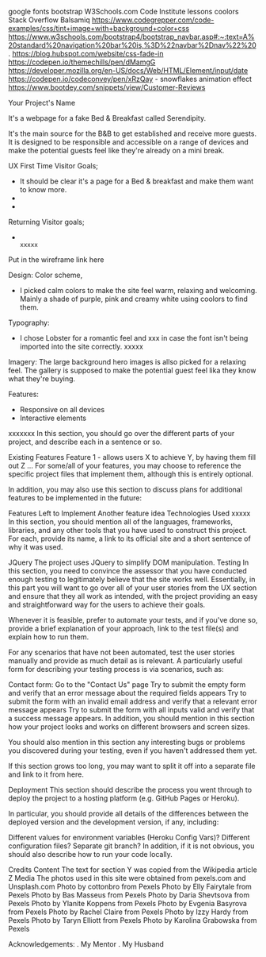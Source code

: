 



google fonts
bootstrap
W3Schools.com
Code Institute lessons
coolors
Stack Overflow
Balsamiq
https://www.codegrepper.com/code-examples/css/tint+image+with+background+color+css
https://www.w3schools.com/bootstrap4/bootstrap_navbar.asp#:~:text=A%20standard%20navigation%20bar%20is,%3D%22navbar%2Dnav%22%20.
https://blog.hubspot.com/website/css-fade-in
https://codepen.io/themechills/pen/dMamgG
https://developer.mozilla.org/en-US/docs/Web/HTML/Element/input/date
https://codepen.io/codeconvey/pen/xRzQay  -  snowflakes animation effect
https://www.bootdey.com/snippets/view/Customer-Reviews





Your Project's Name

 It's a webpage for a fake Bed & Breakfast called Serendipity.

 It's the main source for the B&B to get established and receive more guests. It is designed to be responsible and accessible on a range of devices and make the potential guests feel like they're already on a mini break.


UX
First Time Visitor Goals;
- It should be clear it's a page for a Bed & breakfast and make them want to know more.
- 
-

Returning Visitor goals;
-                                                                                                                       xxxxx

Put in the wireframe link here

Design:
Color scheme,
- I picked calm colors to make the site feel warm, relaxing and welcoming. Mainly a shade of purple, pink and creamy white using coolors to find them.

Typography:
- I chose Lobster for a romantic feel and xxx in case the font isn't being imported into the site correctly.                 xxxxx

Imagery:
The large background hero images is allso picked for a relaxing feel. The gallery is supposed to make the potential guest feel lika they know what they're buying.

Features:
- Responsive on all devices
- Interactive elements

xxxxxxx
In this section, you should go over the different parts of your project, and describe each in a sentence or so.

Existing Features
Feature 1 - allows users X to achieve Y, by having them fill out Z
...
For some/all of your features, you may choose to reference the specific project files that implement them, although this is entirely optional.

In addition, you may also use this section to discuss plans for additional features to be implemented in the future:

Features Left to Implement
Another feature idea
Technologies Used
                                                                                                                          xxxxx
In this section, you should mention all of the languages, frameworks, libraries, and any other tools that you have used to construct this project. For each, provide its name, a link to its official site and a short sentence of why it was used.

JQuery
The project uses JQuery to simplify DOM manipulation.
Testing
In this section, you need to convince the assessor that you have conducted enough testing to legitimately believe that the site works well. Essentially, in this part you will want to go over all of your user stories from the UX section and ensure that they all work as intended, with the project providing an easy and straightforward way for the users to achieve their goals.

Whenever it is feasible, prefer to automate your tests, and if you've done so, provide a brief explanation of your approach, link to the test file(s) and explain how to run them.

For any scenarios that have not been automated, test the user stories manually and provide as much detail as is relevant. A particularly useful form for describing your testing process is via scenarios, such as:

Contact form:
Go to the "Contact Us" page
Try to submit the empty form and verify that an error message about the required fields appears
Try to submit the form with an invalid email address and verify that a relevant error message appears
Try to submit the form with all inputs valid and verify that a success message appears.
In addition, you should mention in this section how your project looks and works on different browsers and screen sizes.

You should also mention in this section any interesting bugs or problems you discovered during your testing, even if you haven't addressed them yet.

If this section grows too long, you may want to split it off into a separate file and link to it from here.

Deployment
This section should describe the process you went through to deploy the project to a hosting platform (e.g. GitHub Pages or Heroku).

In particular, you should provide all details of the differences between the deployed version and the development version, if any, including:

Different values for environment variables (Heroku Config Vars)?
Different configuration files?
Separate git branch?
In addition, if it is not obvious, you should also describe how to run your code locally.

Credits
Content
The text for section Y was copied from the Wikipedia article Z
Media
The photos used in this site were obtained from pexels.com and Unsplash.com
Photo by cottonbro from Pexels
Photo by Elly Fairytale from Pexels
Photo by Bas Masseus from Pexels
Photo by Daria Shevtsova from Pexels
Photo by Ylanite Koppens from Pexels
Photo by Evgenia Basyrova from Pexels
Photo by Rachel Claire from Pexels
Photo by Izzy Hardy from Pexels
Photo by Taryn Elliott from Pexels
Photo by Karolina Grabowska from Pexels


Acknowledgements:
. My Mentor
. My Husband 